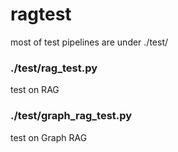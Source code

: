 # ragtest
most of test pipelines are under ./test/

### ./test/rag_test.py
test on RAG

### ./test/graph_rag_test.py
test on Graph RAG
